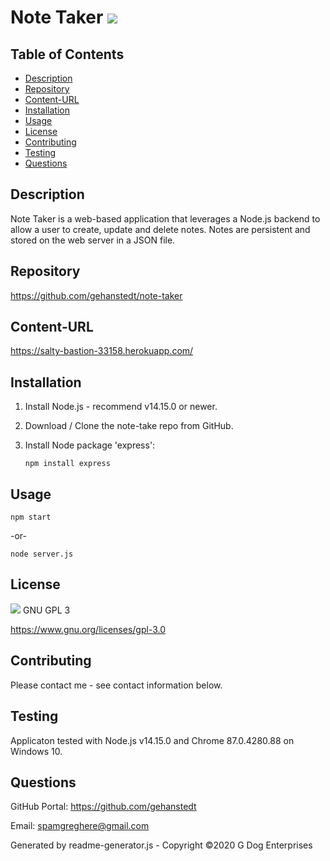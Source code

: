 # Note Taker <img src="https://img.shields.io/badge/License-GPLv3-blue.svg">
    
## Table of Contents
* [Description](#description)
* [Repository](#repository)
* [Content-URL](#content-url)
* [Installation](#installation)
* [Usage](#usage)
* [License](#license)
* [Contributing](#contributing)
* [Testing](#testing)
* [Questions](#questions)

## Description
Note Taker is a web-based application that leverages a Node.js backend to allow a user to create, update and delete notes.  Notes are persistent and stored on the web server in a JSON file.

## Repository
https://github.com/gehanstedt/note-taker

## Content-URL
https://salty-bastion-33158.herokuapp.com/

## Installation
1.  Install Node.js - recommend v14.15.0 or newer.  
2.  Download / Clone the note-take repo from GitHub.  
3.  Install Node package 'express':
    
    `npm install express` 

## Usage
`npm start`

 -or-

`node server.js`

## License
<img src="https://img.shields.io/badge/License-GPLv3-blue.svg"> GNU GPL 3

https://www.gnu.org/licenses/gpl-3.0

## Contributing
Please contact me - see contact information below.

## Testing
Applicaton tested with Node.js v14.15.0 and Chrome 87.0.4280.88 on Windows 10.

## Questions
GitHub Portal:  https://github.com/gehanstedt

Email:  spamgreghere@gmail.com

Generated by readme-generator.js - Copyright ©2020 G Dog Enterprises
      
